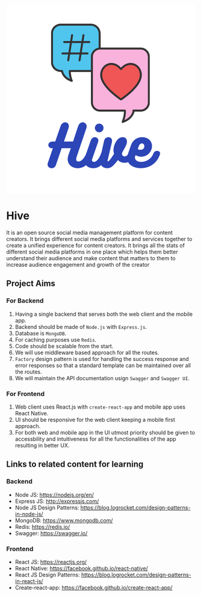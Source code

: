 <p>
<img src="/Assets/Logo.png" alt="Hive">
</p>

# Hive

It is an open source social media management platform for content creators. It brings different social media platforms and services together to create a unified experience for content creators. It brings all the stats of different social media platforms in one place which helps them better understand their audience and make content that matters to them to increase audience engagement and growth of the creator

## Project Aims

### For Backend

1. Having a single backend that serves both the web client and the mobile app.
2. Backend should be made of `Node.js` with `Express.js`.
3. Database is `MongoDB`.
4. For caching purposes use `Redis`.
5. Code should be scalable from the start.
6. We will use middleware based approach for all the routes.
7. `Factory` design pattern is used for handling the success response and error responses so that a standard template can be maintained over all the routes.
8. We will maintain the API documentation usign `Swagger` and `Swagger UI`.

### For Frontend

1. Web client uses React.js with `create-react-app` and mobile app uses React Native.
2. UI should be responsive for the web client keeping a mobile first approach.
3. For both web and mobile app in the UI utmost priority should be given to accessbility and intuitiveness for all the functionalities of the app resulting in better UX.

## Links to related content for learning

### Backend

- Node JS: <https://nodejs.org/en/>
- Express JS: <http://expressjs.com/>
- Node JS Design Patterns: <https://blog.logrocket.com/design-patterns-in-node-js/>
- MongoDB: <https://www.mongodb.com/>
- Redis: <https://redis.io/>
- Swagger: <https://swagger.io/>

### Frontend

- React JS: <https://reactjs.org/>
- React Native: <https://facebook.github.io/react-native/>
- React JS Design Patterns: <https://blog.logrocket.com/design-patterns-in-react-js/>
- Create-react-app: <https://facebook.github.io/create-react-app/>